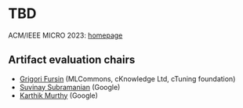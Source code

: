 # TBD

ACM/IEEE MICRO 2023: [homepage](https://www.microarch.org/micro56)

## Artifact evaluation chairs

* [Grigori Fursin](https://cKnowledge.org/gfursin) (MLCommons, cKnowledge Ltd, cTuning foundation)
* [Suvinay Subramanian](https://www.linkedin.com/in/suvinay-subramanian-53163b20a) (Google)
* [Karthik Murthy](https://www.linkedin.com/in/karthik-murthy-b1b1314) (Google)
